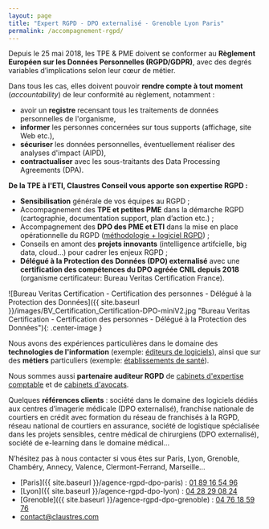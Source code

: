 ```yaml
---
layout: page
title: "Expert RGPD - DPO externalisé - Grenoble Lyon Paris"
permalink: /accompagnement-rgpd/
---
```

Depuis le 25 mai 2018, les TPE & PME doivent se conformer au **Règlement Européen sur les Données Personnelles (RGPD/GDPR)**, avec des degrés variables d’implications selon leur cœur de métier.

Dans tous les cas, elles doivent pouvoir **rendre compte à tout moment** (_accountability_) de leur conformité au règlement, notamment :
* avoir un **registre** recensant tous les traitements de données personnelles de l'organisme,
* **informer** les personnes concernées sur tous supports (affichage, site Web etc.),
* **sécuriser** les données personnelles, éventuellement réaliser des analyses d'impact (AIPD),
* **contractualiser** avec les sous-traitants des Data Processing Agreements (DPA).

**De la TPE à l'ETI, Claustres Conseil vous apporte son expertise RGPD :**
* **Sensibilisation** générale de vos équipes au RGPD ;
* Accompagnement des **TPE et petites PME** dans la démarche RGPD (cartographie, documentation support, plan d’action etc.) ;
* Accompagnement des **DPO des PME et ETI** dans la mise en place opérationnelle du RGPD ([méthodologie + logiciel RGPD](https://claustres.com/accompagnement-dpo-demarche-rgpd)) ;
* Conseils en amont des **projets innovants** (intelligence artifcielle, big data, cloud...) pour cadrer les enjeux RGPD ;
* **Délégué à la Protection des Données (DPO) externalisé** avec une **certification des compétences du DPO agréée CNIL depuis 2018** (organisme certificateur: Bureau Veritas Certification France).

![Bureau Veritas Certification - Certification des personnes - Délégué à la Protection des Données]({{ site.baseurl }}/images/BV_Certification_Certification-DPO-miniV2.jpg "Bureau Veritas Certification - Certification des personnes - Délégué à la Protection des Données"){: .center-image }

Nous avons des expériences particulières dans le domaine des **technologies de l'information** (exemple: [éditeurs de logiciels](https://claustres.com/editeur-logiciel-rgpd/)), ainsi que sur des **métiers** particuliers (exemple: [établissements de santé](https://claustres.com/etablissement-sante-rgpd/)).

Nous sommes aussi **partenaire auditeur RGPD** de [cabinets d'expertise comptable](https://claustres.com/expert-comptable-rgpd-dpo/) et de [cabinets d'avocats](https://claustres.com/avocat-rgpd-dpo/).

Quelques **références clients** : société dans le domaine des logiciels dédiés aux centres d’imagerie médicale (DPO externalisé), franchise nationale de courtiers en crédit avec formation du réseau de franchisés à la RGPD, réseau national de courtiers en assurance, société de logistique spécialisée dans les projets sensibles, centre médical de chirurgiens (DPO externalisé), société de e-learning dans le domaine médical…

N’hésitez pas à nous contacter si vous êtes sur Paris, Lyon, Grenoble, Chambéry, Annecy, Valence, Clermont-Ferrand, Marseille…
* [Paris]({{ site.baseurl }}/agence-rgpd-dpo-paris) : [01 89 16 54 96](tel:+33189165496)
* [Lyon]({{ site.baseurl }}/agence-rgpd-dpo-lyon) : [04 28 29 08 24](tel:+33428290824)
* [Grenoble]({{ site.baseurl }}/agence-rgpd-dpo-grenoble) : [04 76 18 59 76](tel:+33476185976)
* [contact@claustres.com](mailto:contact@claustres.com)
